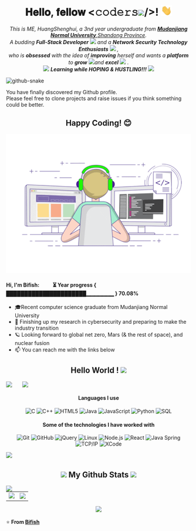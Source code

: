 # <h1 align="center">𝐇𝐞𝐥𝐥𝐨, 𝐟𝐞𝐥𝐥𝐨𝐰 <𝚌𝚘𝚍𝚎𝚛𝚜<img src="https://github.com/TheDudeThatCode/TheDudeThatCode/blob/master/Assets/Earth.gif" width="24px">/>! <img src="https://raw.githubusercontent.com/ABSphreak/ABSphreak/master/gifs/Hi.gif" width="30px">



<p align="center">
  <em>
    This is ME, HuangShenghui, a 3nd year undergraduate from <a href="http://www.mdjnu.cn/"> <b>Mudanjiang Normal University</b>,Shandong Province</a>. <br>
    A budding <b>Full-Stack Developer</b> <img src="https://github.com/TheDudeThatCode/TheDudeThatCode/blob/master/Assets/Developer.gif" width="30px"> and a <b>Network Security Technology Enthusiasts</b>&nbsp;<img src="https://github.com/TheDudeThatCode/TheDudeThatCode/blob/master/Assets/Designer.gif" width="36px">&nbsp,<br>who is <b>obsessed</b>
    with the idea of <b>improving</b> herself and wants a <b>platform</b> to 
    <b>grow</b> <img src="https://github.com/TheDudeThatCode/TheDudeThatCode/blob/master/Assets/Rocket.gif" width="18px">and 
    <b>excel</b> <img src="https://github.com/TheDudeThatCode/TheDudeThatCode/blob/master/Assets/Medal.gif" width="20px">&nbsp.
  </em> 
  <br>
  <img src="https://media.giphy.com/media/VgCDAzcKvsR6OM0uWg/giphy.gif" width="50" /> <b><i>Learning while HOPING & HUSTLING!!!</i></b> <img src="https://media.giphy.com/media/7j2hfyeVcDtf2/giphy.gif" width="50" />
</p>

<!--
**Bifishone/Bifishone** is a ✨ _special_ ✨ repository because its `README.md` (this file) appears on your GitHub profile.

Here are some ideas to get you started:

- 🔭 I’m currently working on ...
- 🌱 I’m currently learning ...
- 👯 I’m looking to collaborate on ...
- 🤔 I’m looking for help with ...
- 💬 Ask me about ...
- 📫 How to reach me: ...
- 😄 Pronouns: ...
- ⚡ Fun fact: ...
-->


<!-- Snake Code Contribution Map 贪吃蛇代码贡献图 -->
<picture>
  <source media="(prefers-color-scheme: dark)" srcset="https://cdn.jsdelivr.net/gh/sun0225SUN/sun0225SUN/profile-snake-contrib/github-contribution-grid-snake-dark.svg" />
  <source media="(prefers-color-scheme: light)" srcset="https://cdn.jsdelivr.net/gh/sun0225SUN/sun0225SUN/profile-snake-contrib/github-contribution-grid-snake.svg" />
  <img alt="github-snake" src="https://cdn.jsdelivr.net/gh/sun0225SUN/sun0225SUN/profile-snake-contrib/github-contribution-grid-snake-dark.svg" />
</picture>


You have finally discovered my Github profile. <br>
Please feel free to clone projects and raise issues if you think something could be better.



<div align="center">
  
Happy Coding! 😊
---
</div>

<div align="center">
  <!-- knock code pictures 敲代码的图片 -->
<picture>
<img src="https://github.com/dongyuanwai/readme-become-better/blob/main/images/coding.gif" />
</picture>
</div>


#### Hi, I'm Bifish:  &nbsp;&nbsp;&nbsp;&nbsp;&nbsp;&nbsp;&nbsp;&nbsp;&nbsp;  ⏳ Year progress { ██████████████████████▁▁▁▁▁▁▁ } 70.08%

- 🎓Recent computer science graduate from Mudanjiang Normal University
- :test_tube: Finishing up my research in cybersecurity and preparing to make the industry transition
- 🪐 Looking forward to global net zero, Mars (& the rest of space), and nuclear fusion
- :mailbox: You can reach me with the links below



<div align="center">
  
  Hello World ! <img src="https://emojis.slackmojis.com/emojis/images/1531849430/4246/blob-sunglasses.gif?1531849430" width="30"/>
---

<!-- knock code pictures 敲代码的图片 -->
<div style="display: flex; align-items: flex-start;">
  <img src="https://cdn.jsdelivr.net/gh/sun0225SUN/sun0225SUN/assets/images/coding.gif" style="margin-right: 20px;" />&nbsp;&nbsp;
  <img src="https://github-readme-stats.vercel.app/api/top-langs/?username=Bifishone" />
</div>


#### Languages I use

![C](https://img.shields.io/badge/-C-000000?style=flat&logo=c)
![C++](https://img.shields.io/badge/-C++-000000?style=flat&logo=c%2B%2B)
![HTML5](https://img.shields.io/badge/-HTML5-000000?style=flat&logo=html5)
![Java](https://img.shields.io/badge/-Java-000000?style=flat&logo=java)
![JavaScript](https://img.shields.io/badge/-JavaScript-000000?style=flat&logo=javascript)
![Python](https://img.shields.io/badge/-Python-000000?style=flat&logo=python)
![SQL](https://img.shields.io/badge/-SQL-000000?style=flat&logo=postgresql)

#### Some of the technologies I have worked with

![Git](https://img.shields.io/badge/-Git-222222?style=flat&logo=git&logoColor=F05032)
![GitHub](https://img.shields.io/badge/-GitHub-222222?style=flat&logo=github&logoColor=181717)
![jQuery](https://img.shields.io/badge/-jQuery-222222?style=flat&logo=jQuery&logoColor=0769AD)
![Linux](https://img.shields.io/badge/-Linux-222222?style=flat&logo=linux&logoColor=FCC624)
![Node.js](https://img.shields.io/badge/-Node.js-222222?style=flat&logo=node.js&logoColor=339933)
![React](https://img.shields.io/badge/-React-222222?style=flat&logo=React&logoColor=61DAFB)
![Java Spring](https://img.shields.io/badge/-Spring-222222?style=flat&logo=spring&logoColor=6DB33F)
![TCP/IP](https://img.shields.io/badge/-TCP/IP-222222?style=flat&logo=cisco&logoColor=white)
![XCode](https://img.shields.io/badge/-XCode-222222?style=flat&logo=XCode&logoColor=1575F9)
</div>



<!-- <img align="right" alt="Coding" width="400" src="https://s1.vika.cn/space/2025/06/24/bf1aaefbf71b440689b5c58072e785f2"> --!>


<!-- just img 图片 -->
<img src="https://cdn.jsdelivr.net/gh/sun0225SUN/sun0225SUN/assets/images/icon.png" />

<div align="center">
  
<img src="https://api.moedog.org/count/@Bifishone.readme" width="200" /> My Github Stats <img src="https://camo.githubusercontent.com/3d019a80e3b619d8c56cff6d0b49c1c2124d2cb39f7281ebbbc8a273c4731330/68747470733a2f2f696d672e736869656c64732e696f2f62616467652f4769746875622d3138313731373f7374796c653d666f722d7468652d6261646765266c6f676f3d676974687562266c6f676f436f6c6f723d7768697465" />
---
</div>

<img src="https://media.giphy.com/media/M9gbBd9nbDrOTu1Mqx/giphy.gif" width="200" align="left" />

<table>
    <tr>
        <td >
            <center><img src="https://github-readme-stats.vercel.app/api?username=Bifishone&locale=cn&theme=github_dark" ></center>
        </td>
        <td >
            <center><img src="https://github-profile-summary-cards.vercel.app/api/cards/profile-details?username=Bifishone&theme=github_dark" align="right" /></center>
        </td>
    </tr>
</table>

<!-- 注释的一些图片 -->
<!-- <img src="https://github-readme-stats.vercel.app/api?username=Bifishone&show_icons=true" align="right" /> -->
<!-- <img src="https://github-readme-stats.vercel.app/api?username=Bifishone&bg_color=30,e96443,904e95&title_color=fff&text_color=fff" /> -->

<div align="center">
<img src="https://github-readme-activity-graph.vercel.app/graph?username=Bifishone&theme=dracula" />
</div>

⭐ <strong>From <a href="https://github.com/Bifishone">Bifish</a></strong>
